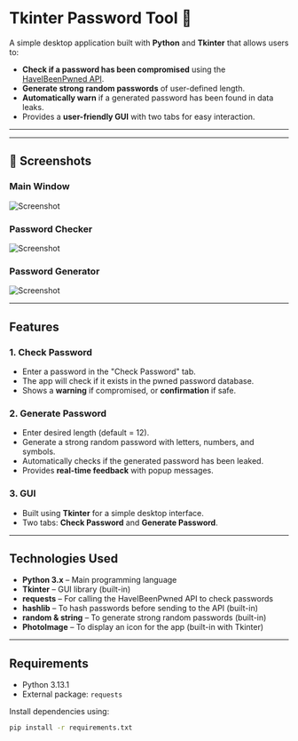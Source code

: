 # Tkinter Password Tool 🔐

A simple desktop application built with **Python** and **Tkinter** that allows users to:

- **Check if a password has been compromised** using the [HaveIBeenPwned API](https://haveibeenpwned.com/API/v3).  
- **Generate strong random passwords** of user-defined length.  
- **Automatically warn** if a generated password has been found in data leaks.  
- Provides a **user-friendly GUI** with two tabs for easy interaction.  

---

---

## 📸 Screenshots

### Main Window
![Screenshot](images/screenshot1.png)

### Password Checker
![Screenshot](images/screenshot2.png)

### Password Generator
![Screenshot](images/screenshot3.png)

---

##  Features

### 1. Check Password
- Enter a password in the "Check Password" tab.  
- The app will check if it exists in the pwned password database.  
- Shows a **warning** if compromised, or **confirmation** if safe.  

### 2. Generate Password
- Enter desired length (default = 12).  
- Generate a strong random password with letters, numbers, and symbols.  
- Automatically checks if the generated password has been leaked.  
- Provides **real-time feedback** with popup messages.

### 3. GUI
- Built using **Tkinter** for a simple desktop interface.  
- Two tabs: **Check Password** and **Generate Password**.  

---

##  Technologies Used

- **Python 3.x** – Main programming language  
- **Tkinter** – GUI library (built-in)  
- **requests** – For calling the HaveIBeenPwned API to check passwords  
- **hashlib** – To hash passwords before sending to the API (built-in)  
- **random & string** – To generate strong random passwords (built-in)  
- **PhotoImage** – To display an icon for the app (built-in with Tkinter)  

---

##  Requirements

- Python 3.13.1  
- External package: `requests`  

Install dependencies using:

```bash
pip install -r requirements.txt
